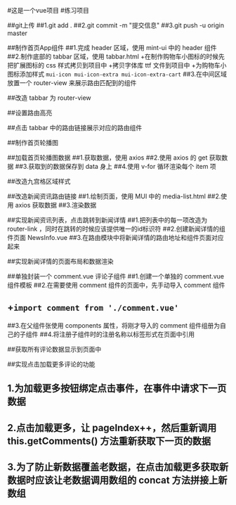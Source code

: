 #这是一个vue项目
#练习项目

##git上传
##1.git add .
##2.git commit -m "提交信息"
##3.git push -u origin master

##制作首页App组件
##1.完成 header 区域，使用 mint-ui 中的 header 组件
##2.制作底部的 tabbar 区域，使用 tabbar.html
 +在制作购物车小图标的时候先把扩展图标的 css 样式拷贝到项目中
 +拷贝字体库 ttf 文件到项目中
 +为购物车小图标添加样式 `mui-icon mui-icon-extra mui-icon-extra-cart`
##3.在中间区域放置一个 router-view 来展示路由匹配到的组件

##改造 tabbar 为 router-view

##设置路由高亮

##点击 tabbar 中的路由链接展示对应的路由组件

##制作首页轮播图

##加载首页轮播图数据
##1.获取数据，使用 axios 
##2.使用 axios 的 get 获取数据
##3.获取到的数据保存到 data 身上
##4.使用 v-for 循环渲染每个 item 项

##改造九宫格区域样式

##改造新闻资讯路由链接
##1.绘制页面，使用 MUI 中的 media-list.html
##2.使用 axios 获取数据
##3.渲染数据

##实现新闻资讯列表，点击跳转到新闻详情
##1.把列表中的每一项改造为 router-link ，同时在跳转的时候应该提供唯一的id标识符
##2.创建新闻详情的组件页面 NewsInfo.vue
##3.在路由模块中将新闻详情的路由地址和组件页面对应起来

##实现新闻详情的页面布局和数据渲染

##单独封装一个 comment.vue 评论子组件
##1.创建一个单独的 comment.vue 组件模板
##2.在需要使用 comment 组件的页面中，先手动导入 comment 组件
## +`import comment from './comment.vue'`
##3.在父组件张使用 components 属性，将刚才导入的 comment 组件组册为自己的子组件
##4.将注册子组件时的注册名称以标签形式在页面中引用

##获取所有评论数据显示到页面中

##实现点击加载更多评论的功能
## 1.为加载更多按钮绑定点击事件，在事件中请求下一页数据
## 2.点击加载更多，让 pageIndex++，然后重新调用 this.getComments() 方法重新获取下一页的数据
## 3.为了防止新数据覆盖老数据，在点击加载更多获取新数据时应该让老数据调用数组的 concat 方法拼接上新数组

